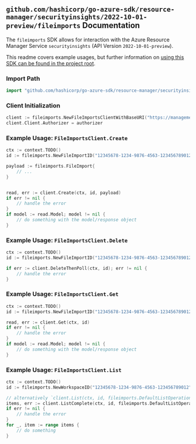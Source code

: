 
## `github.com/hashicorp/go-azure-sdk/resource-manager/securityinsights/2022-10-01-preview/fileimports` Documentation

The `fileimports` SDK allows for interaction with the Azure Resource Manager Service `securityinsights` (API Version `2022-10-01-preview`).

This readme covers example usages, but further information on [using this SDK can be found in the project root](https://github.com/hashicorp/go-azure-sdk/tree/main/docs).

### Import Path

```go
import "github.com/hashicorp/go-azure-sdk/resource-manager/securityinsights/2022-10-01-preview/fileimports"
```


### Client Initialization

```go
client := fileimports.NewFileImportsClientWithBaseURI("https://management.azure.com")
client.Client.Authorizer = authorizer
```


### Example Usage: `FileImportsClient.Create`

```go
ctx := context.TODO()
id := fileimports.NewFileImportID("12345678-1234-9876-4563-123456789012", "example-resource-group", "workspaceValue", "fileImportIdValue")

payload := fileimports.FileImport{
	// ...
}


read, err := client.Create(ctx, id, payload)
if err != nil {
	// handle the error
}
if model := read.Model; model != nil {
	// do something with the model/response object
}
```


### Example Usage: `FileImportsClient.Delete`

```go
ctx := context.TODO()
id := fileimports.NewFileImportID("12345678-1234-9876-4563-123456789012", "example-resource-group", "workspaceValue", "fileImportIdValue")

if err := client.DeleteThenPoll(ctx, id); err != nil {
	// handle the error
}
```


### Example Usage: `FileImportsClient.Get`

```go
ctx := context.TODO()
id := fileimports.NewFileImportID("12345678-1234-9876-4563-123456789012", "example-resource-group", "workspaceValue", "fileImportIdValue")

read, err := client.Get(ctx, id)
if err != nil {
	// handle the error
}
if model := read.Model; model != nil {
	// do something with the model/response object
}
```


### Example Usage: `FileImportsClient.List`

```go
ctx := context.TODO()
id := fileimports.NewWorkspaceID("12345678-1234-9876-4563-123456789012", "example-resource-group", "workspaceValue")

// alternatively `client.List(ctx, id, fileimports.DefaultListOperationOptions())` can be used to do batched pagination
items, err := client.ListComplete(ctx, id, fileimports.DefaultListOperationOptions())
if err != nil {
	// handle the error
}
for _, item := range items {
	// do something
}
```
